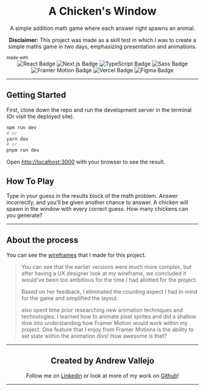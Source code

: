 <div align='center'>

# A Chicken's Window

A simple addition math game where each answer right spawns an animal.

**Disclaimer:** This project was made as a skill test in which I was to create a simple maths game in two days, emphasizing presentation and animations.


<div align='left'>
<sub>made with</sub>


<div align='center'>

<img src="https://img.shields.io/badge/React-61DAFB?logo=react&logoColor=000&style=flat-square" alt="React Badge">
<img src="https://img.shields.io/badge/Next.js-000?logo=nextdotjs&logoColor=fff&style=flat-square" alt="Next.js Badge">
<img src="https://img.shields.io/badge/TypeScript-3178C6?logo=typescript&logoColor=fff&style=flat-square" alt="TypeScript Badge">
<img src="https://img.shields.io/badge/Sass-C69?logo=sass&logoColor=fff&style=flat-square" alt="Sass Badge">
<img src='https://img.shields.io/badge/Vercel-000?logo=vercel&logoColor=fff&style=flat-square' alt='Framer Motion Badge'>
<img src='https://img.shields.io/badge/Framer-05F?logo=framer&logoColor=fff&style=flat-square' alt='Vercel Badge'>
<img src='https://img.shields.io/badge/Figma-F24E1E?logo=figma&logoColor=fff&style=flat-square' alt='Figma Badge'>

---

</div>

## Getting Started

First, clone down the repo and run the development server in the terminal (Or visit the deployed site).

```bash
npm run dev
# or
yarn dev
# or
pnpm run dev
```


Open [http://localhost:3000](http://localhost:3000) with your browser to see the result.

## How To Play

Type in your guess in the results block of the math problem.
Answer incorrectly, and you'll be given another chance to answer.
A chicken will spawn in the window with every correct guess.
How many chickens can you generate?


---


## About the process

You can see the [wireframes](https://www.figma.com/file/yaB8KfTEUeft3t71DQDWXA/Chickens-Window?node-id=30%3A2) that I made for this project.



> You can see that the earlier versions were much more complex, but after having a UX designer look at my wireframe, we concluded it would've been too ambitious for the time I had allotted for the project.
>
> Based on her feedback, I eliminated the counting aspect I had in mind for the game and simplified the layout.
>
>  also spent time prior researching new animation techniques and technologies. I learned how to animate pixel sprites and did a shallow dive into understanding how Framer Motion would work within my project. One feature that I enjoy from Framer Motions is the ability to set state within the animation divs! How awesome is that?

---

<div align='center'>

## Created by Andrew Vallejo

</div>

<div align='center'>

Follow me on [Linkedin](https://www.linkedin.com/in/andrewvallejo/) or  look at more of my work on [Github](https://www.github.com/andrewvallejo)!

</div>


---